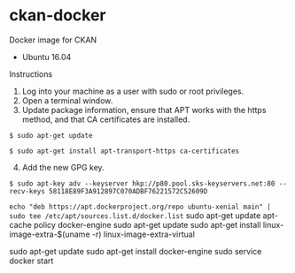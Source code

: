 # ckan-docker
Docker image for CKAN
- Ubuntu 16.04

Instructions

1. Log into your machine as a user with sudo or root privileges.
2. Open a terminal window.
3. Update package information, ensure that APT works with the https method, and that CA certificates are installed.

`$ sudo apt-get update`

`$ sudo apt-get install apt-transport-https ca-certificates`

4. Add the new GPG key.

`$ sudo apt-key adv --keyserver hkp://p80.pool.sks-keyservers.net:80 --recv-keys 58118E89F3A912897C070ADBF76221572C52609D`

`echo "deb https://apt.dockerproject.org/repo ubuntu-xenial main" | sudo tee /etc/apt/sources.list.d/docker.list`
sudo apt-get update
apt-cache policy docker-engine
sudo apt-get update
sudo apt-get install linux-image-extra-$(uname -r) linux-image-extra-virtual

sudo apt-get update
sudo apt-get install docker-engine
sudo service docker start